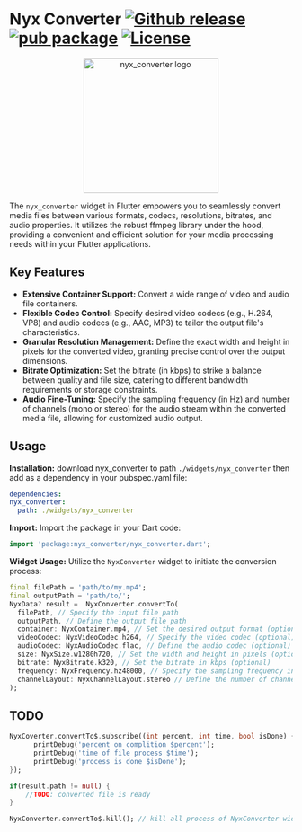 # Nyx Converter [![Github release](https://img.shields.io/github/v/release/xaus-group/nyx_converter)](https://github.com/xaus-group/nyx_converter) [![pub package](https://img.shields.io/pub/v/nyx_converter.svg)](https://pub.dev/packages/nyx_converter) [![License](https://img.shields.io/badge/license-LGPL%20V3-blue.svg?longCache=true)](https://www.gnu.org/licenses/lgpl-3.0.en.html)

<p align="center"><img src="https://raw.githubusercontent.com/xaus-group/nyx_converter/master/screenshots/logo.png" alt="nyx_converter logo" width="240" ></p>

The `nyx_converter` widget in Flutter empowers you to seamlessly convert media files between various formats, codecs, resolutions, bitrates, and audio properties. It utilizes the robust ffmpeg library under the hood, providing a convenient and efficient solution for your media processing needs within your Flutter applications.

## Key Features

- **Extensive Container Support:** Convert a wide range of video and audio file containers.
- **Flexible Codec Control:** Specify desired video codecs (e.g., H.264, VP8) and audio codecs (e.g., AAC, MP3) to tailor the output file's characteristics.
- **Granular Resolution Management:** Define the exact width and height in pixels for the converted video, granting precise control over the output dimensions.
- **Bitrate Optimization:** Set the bitrate (in kbps) to strike a balance between quality and file size, catering to different bandwidth requirements or storage constraints.
- **Audio Fine-Tuning:** Specify the sampling frequency (in Hz) and number of channels (mono or stereo) for the audio stream within the converted media file, allowing for customized audio output.

## Usage

**Installation:** download nyx_converter to path `./widgets/nyx_converter` then add as a dependency in your pubspec.yaml file:
```yaml
dependencies:
nyx_converter:
  path: ./widgets/nyx_converter
```

**Import:** Import the package in your Dart code:

```dart
import 'package:nyx_converter/nyx_converter.dart';
```

**Widget Usage:** Utilize the `NyxConverter` widget to initiate the conversion process:
```dart
final filePath = 'path/to/my.mp4';
final outputPath = 'path/to/';
NyxData? result =  NyxConverter.convertTo(
  filePath, // Specify the input file path
  outputPath, // Define the output file path
  container: NyxContainer.mp4, // Set the desired output format (optional)
  videoCodec: NyxVideoCodec.h264, // Specify the video codec (optional)
  audioCodec: NyxAudioCodec.flac, // Define the audio codec (optional)
  size: NyxSize.w1280h720, // Set the width and height in pixels (optional)
  bitrate: NyxBitrate.k320, // Set the bitrate in kbps (optional)
  frequency: NyxFrequency.hz48000, // Specify the sampling frequency in Hz (optional)
  channelLayout: NyxChannelLayout.stereo // Define the number of channels (optional)
);
```

## TODO

```dart
NyxCoverter.convertTo$.subscribe((int percent, int time, bool isDone) {
      printDebug('percent on complition $percent');
      printDebug('time of file process $time');
      printDebug('process is done $isDone');
});

if(result.path != null) {
    //TODO: converted file is ready
}

NyxConverter.convertTo$.kill(); // kill all process of NyxConverter widget
```